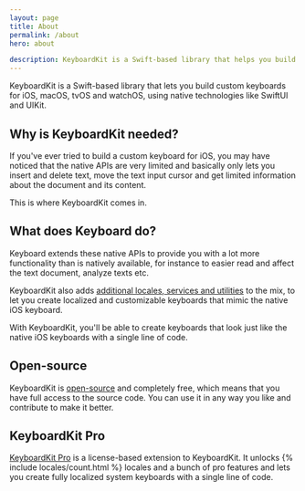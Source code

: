 ```yaml
---
layout: page
title: About
permalink: /about
hero: about

description: KeyboardKit is a Swift-based library that helps you build custom keyboards for iOS and  macOS, tvOS and watchOS, using SwiftUI or UIKit.
---
```


KeyboardKit is a Swift-based library that lets you build custom keyboards for iOS, macOS, tvOS and watchOS, using native technologies like SwiftUI and UIKit.


## Why is KeyboardKit needed?

If you've ever tried to build a custom keyboard for iOS, you may have noticed that the native APIs are very limited and basically only lets you insert and delete text, move the text input cursor and get limited information about the document and its content. 

This is where KeyboardKit comes in.


## What does Keyboard do?

Keyboard extends these native APIs to provide you with a lot more functionality than is natively available, for instance to easier read and affect the text document, analyze texts etc. 

KeyboardKit also adds [additional locales, services and utilities](/features) to the mix, to let you create localized and customizable keyboards that mimic the native iOS keyboard.

With KeyboardKit, you'll be able to create keyboards that look just like the native iOS keyboards with a single line of code.


## Open-source

KeyboardKit is [open-source](/open-source) and completely free, which means that you have full access to the source code. You can use it in any way you like and contribute to make it better.


## KeyboardKit Pro

[KeyboardKit Pro](/pro) is a license-based extension to KeyboardKit. It unlocks {% include locales/count.html %} locales and a bunch of pro features and lets you create fully localized system keyboards with a single line of code.